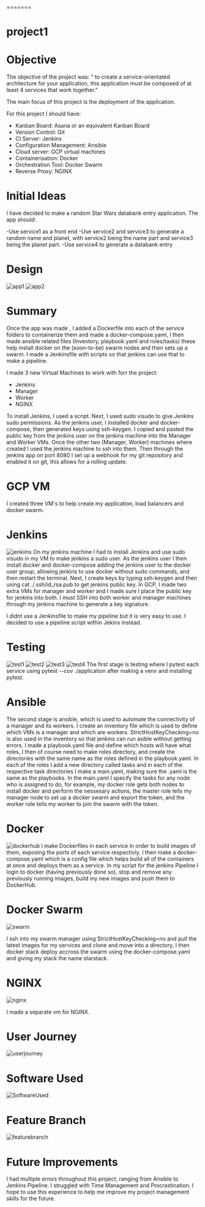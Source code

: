 
=======
# project1


# Objective
The objective of the project was: " to create a service-orientated architecture for your application, this application must be composed of at least 4 services that work together." 

The main focus of this project is the deployment of the application.

For this project I should have: 
- Kanban Board: Asana or an equivalent Kanban Board
- Version Control: Git
- CI Server: Jenkins
- Configuration Management: Ansible
- Cloud server: GCP virtual machines
- Containerisation: Docker
- Orchestration Tool: Docker Swarm
- Reverse Proxy: NGINX

# Initial Ideas
I have decided to make a random Star Wars databank entry application. The app should:

-Use service1 as a front end
-Use service2 and service3 to generate a random name and planet, with service2 being the name part and service3 being the planet part.
-Use service4 to generate a databank entry 

# Design
![app1](./Documentation/app1.png)
![app2](./Documentation/app2.png)

# Summary
Once the app was made , I added a Dockerfile into each of the service folders to containerize them and made a docker-compose.yaml, I then made ansible related files (Inventory, playbook.yaml and roles/tasks) these help install docker on the (soon-to-be) swarm nodes and then sets up a swarm. I made a Jenkinsfile with scripts so that jenkins can use that to make a pipeline.


I made 3 new Virtual Machines to work with forr the project: 
- Jenkins
- Manager
- Worker
- NGINX

To install Jenkins, I used a script. Next, I used sudo visudo to give Jenkins sudo permissions. As the jenkins user, I installed docker and docker-compose, then generated keys using ssh-keygen. I copied and pasted the public key from the jenkins user on the jenkins machine into the Manager and Worker VMs. Once the other two (Manager, Worker) machines where created I used the jenkins machine to ssh into them. Then through the jenkins app on port 8080 I set up a webhook for my git repository and enabled it on git, this allows for a rolling update. 

# GCP VM
I created three VM's to help create my application, load balancers and docker swarm.

# Jenkins 
![jenkiins](./Documentation/jenkiins.png) 
On my jenkins machine I had to install Jenkins and  use sudo visudo in my VM to make jenkins a sudo user. As the jenkins user I then install docker and docker-compose adding the jenkins user to the docker user group, allowing jenkins to use docker without sudo commands, and then restart the terminal. Next, I create keys by typing ssh-keygen  and then using cat ./.ssh/id_rsa.pub to get jenkins public key. In GCP, I made two extra VMs for manager and worker and I made sure I place the public key for jenkins into both. I must SSH into both worker and manager machines through my jenkins machine to generate a key signature. 

I didnt use a Jenkinsfile to make my pipeline but it is very easy to use. I decided to use a pipeline script within Jekins instead.

# Testing 
![test1](./Documentation/test1.png)
![test2](./Documentation/test2.png)
![test3](./Documentation/test3.png)
![test4](./Documentation/test4.png)
The first stage is testing where I pytest each service using pytest --cov ./application after making a venv and installing pytest.


# Ansible
The second stage is ansible, which is used to automate the connectivity of a manager and its workers. I create an inventory file which is used to define which VMs is a manager and which are workers. StrictHostKeyChecking=no is also used in the inventory so that jenkins can run asible without getting errors.
I made a playbook.yaml file and define which hosts will have what roles, I then of course need to make roles directory, and create the directories with the same name as the roles defined in the playbook.yaml. In each of the roles I add a new directory called tasks and in each of the respective task directories I make a main.yaml, making sure the .yaml is the same as the playbooks. In the main.yaml I specify the tasks for any node who is assigned to do, for example, my docker role gets both nodes to install docker and perform the nessesary actions, the master role tells my manager node to set up a docker swarm and export the token, and the worker role tells my worker to join the swarm with the token.

# Docker
![dockerhub](./Documentation/dockerhub.png)
I make Dockerfiles in each service in order to build images of them, exposing the ports of each service respectivly. I then make a docker-compose.yaml which is a config file which helps build all of the containers at once and deploys them as a service. In my script for the jenkins Pipeline I login to docker (having previously done so), stop and remove any previously running images, build my new images and push them to DockerHub.


# Docker Swarm

![swarm](./Documentation/swarm.png)

I ssh into my swarm manager using StrictHostKeyChecking=no and pull the latest images for my services and clone and move into a directory, I then docker stack deploy accross the swarm using the docker-compose.yaml and giving my stack the name starstack.
# NGINX
![nginx](./Documentation/nginx.png)

I made a separate vm for NGINX.

# User Journey
![userjourney](./Documentation/userjourney.png)

# Software Used
![SoftwareUsed](./Documentation/SoftwareUsed.png)

# Feature Branch
![featurebranch](./Documentation/featurebranch.png)


# Future Improvements
I had multiple errors throughout this project, ranging from Ansible to Jenkins Pipeline. I struggled with Time Management and Procrastination. I hope to use this experience to help me improve my project management skills for the future.




